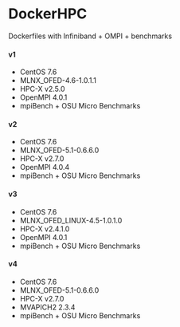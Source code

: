 # DockerHPC

Dockerfiles with Infiniband + OMPI + benchmarks

#### v1
- CentOS 7.6
- MLNX_OFED-4.6-1.0.1.1
- HPC-X v2.5.0
- OpenMPI 4.0.1
- mpiBench + OSU Micro Benchmarks

#### v2
- CentOS 7.6
- MLNX_OFED-5.1-0.6.6.0
- HPC-X v2.7.0
- OpenMPI 4.0.4
- mpiBench + OSU Micro Benchmarks

#### v3
- CentOS 7.6
- MLNX_OFED_LINUX-4.5-1.0.1.0
- HPC-X v2.4.1.0
- OpenMPI 4.0.1
- mpiBench + OSU Micro Benchmarks

#### v4
- CentOS 7.6
- MLNX_OFED-5.1-0.6.6.0
- HPC-X v2.7.0
- MVAPICH2 2.3.4
- mpiBench + OSU Micro Benchmarks